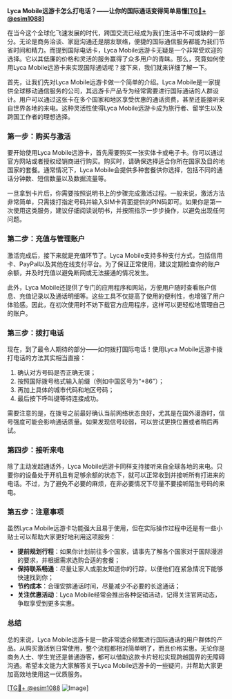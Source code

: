 **Lyca Mobile远游卡怎么打电话？——让你的国际通话变得简单易懂[[TG💪+ @esim1088](https://t.me/s/esim1088)]**

在当今这个全球化飞速发展的时代，跨国交流已经成为我们生活中不可或缺的一部分。无论是商务洽谈、家庭沟通还是朋友联络，便捷的国际通信服务都能为我们节省时间和精力。而提到国际电话卡，Lyca Mobile远游卡无疑是一个非常受欢迎的选择。它以其低廉的价格和灵活的服务赢得了众多用户的青睐。那么，究竟如何使用Lyca Mobile远游卡来实现国际通话呢？接下来，我们就来详细了解一下。

首先，让我们先对Lyca Mobile远游卡做一个简单的介绍。Lyca Mobile是一家提供全球移动通信服务的公司，其远游卡产品专为经常需要进行国际通话的人群设计。用户可以通过这张卡在多个国家和地区享受优惠的通话资费，甚至还能接听来自世界各地的来电。这种灵活性使得Lyca Mobile远游卡成为旅行者、留学生以及跨国工作者的理想选择。

### **第一步：购买与激活**
要开始使用Lyca Mobile远游卡，首先需要购买一张实体卡或电子卡。你可以通过官方网站或者授权经销商进行购买。购买时，请确保选择适合你所在国家及目的地国家的套餐。通常情况下，Lyca Mobile会提供多种套餐供你选择，包括不同的通话分钟数、短信数量以及数据流量等。

一旦拿到卡片后，你需要按照说明书上的步骤完成激活过程。一般来说，激活方法非常简单，只需拨打指定号码并输入SIM卡背面提供的PIN码即可。如果你是第一次使用这类服务，建议仔细阅读说明书，并按照指示一步步操作，以避免出现任何问题。

### **第二步：充值与管理账户**
激活完成后，接下来就是充值环节了。Lyca Mobile支持多种支付方式，包括信用卡、PayPal以及其他在线支付平台。为了保证正常使用，建议定期检查你的账户余额，并及时充值以避免断网或无法接通的情况发生。

此外，Lyca Mobile还提供了专门的应用程序和网站，方便用户随时查看账户信息、充值记录以及通话明细等。这些工具不仅提高了使用的便利性，也增强了用户体验感。因此，在初次使用时不妨下载官方应用程序，这样可以更轻松地管理自己的账户。

### **第三步：拨打电话**
现在，到了最令人期待的部分——如何拨打国际电话！使用Lyca Mobile远游卡拨打电话的方法其实相当直接：

1. 确认对方号码是否正确无误；
2. 按照国际拨号格式输入前缀（例如中国区号为“+86”）；
3. 再加上具体的城市代码和地区号码；
4. 最后按下呼叫键等待连接成功。

需要注意的是，在拨号之前最好确认当前网络状态良好，尤其是在国外漫游时，信号强度可能会影响通话质量。如果发现信号较弱，可以尝试更换位置或者稍后再试。

### **第四步：接听来电**
除了主动发起通话外，Lyca Mobile远游卡同样支持接听来自全球各地的来电。只要你的设备处于开机且有足够余额的状态下，就可以正常收到并接听所有打进来的电话。不过，为了避免不必要的麻烦，在非必要情况下尽量不要接听陌生号码的来电。

### **第五步：注意事项**
虽然Lyca Mobile远游卡功能强大且易于使用，但在实际操作过程中还是有一些小贴士可以帮助大家更好地利用这项服务：

- **提前规划行程**：如果你计划前往多个国家，请事先了解各个国家对于国际漫游的要求，并根据需求选购合适的套餐；
- **保持联系畅通**：尽量让家人或朋友知道你的行踪，以便他们在紧急情况下能够快速找到你；
- **节约成本**：合理安排通话时间，尽量减少不必要的长途通话；
- **关注优惠活动**：Lyca Mobile经常会推出各种促销活动，记得关注官网动态，争取享受到更多实惠。

### **总结**
总的来说，Lyca Mobile远游卡是一款非常适合频繁进行国际通话的用户群体的产品。从购买激活到日常使用，整个流程都相对简单明了，而且价格实惠。无论你是商务人士、学生党还是普通游客，都可以借助这款卡片轻松实现跨越国界的无障碍沟通。希望本文能为大家解答关于Lyca Mobile远游卡的一些疑问，并帮助大家更加高效地使用这一优质服务。

[[TG💪+ @esim1088](https://t.me/s/esim1088) ![Image](https://i.postimg.cc/4NQfJmqS/Snipaste-2025-05-13-00-14-12.png)]